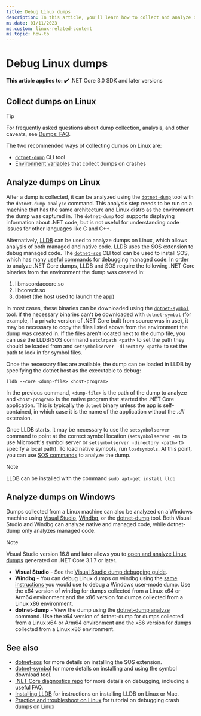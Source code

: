 ```yaml
---
title: Debug Linux dumps
description: In this article, you'll learn how to collect and analyze dumps from Linux environments.
ms.date: 01/11/2023
ms.custom: linux-related-content
ms.topic: how-to
---
```


# Debug Linux dumps

**This article applies to: ✔️** .NET Core 3.0 SDK and later versions

## Collect dumps on Linux

> [!TIP]
> For frequently asked questions about dump collection, analysis, and other caveats, see [Dumps: FAQ](faq-dumps.yml).

The two recommended ways of collecting dumps on Linux are:

* [`dotnet-dump`](dotnet-dump.md) CLI tool
* [Environment variables](collect-dumps-crash.md) that collect dumps on crashes

## Analyze dumps on Linux

After a dump is collected, it can be analyzed using the [`dotnet-dump`](dotnet-dump.md) tool with the `dotnet-dump analyze` command. This analysis step needs to be run on a machine that has the same architecture and Linux distro as the environment the dump was captured in.
The `dotnet-dump` tool supports displaying information about .NET code, but is not useful for understanding code issues for other languages like C and C++.

Alternatively, [LLDB](https://lldb.llvm.org/) can be used to analyze dumps on Linux, which allows analysis of both managed and native code. LLDB uses the SOS extension to debug managed code. The [`dotnet-sos`](dotnet-sos.md) CLI tool can be used to install SOS, which has [many useful commands](sos-debugging-extension.md) for debugging managed code. In order to analyze .NET Core dumps, LLDB and SOS require the following .NET Core binaries from the environment the dump was created in:

1. libmscordaccore.so
2. libcoreclr.so
3. dotnet (the host used to launch the app)

In most cases, these binaries can be downloaded using the [`dotnet-symbol`](dotnet-symbol.md) tool. If the necessary binaries can't be downloaded with `dotnet-symbol` (for example, if a private version of .NET Core built from source was in use), it may be necessary to copy the files listed above from the environment the dump was created in. If the files aren't located next to the dump file, you can use the LLDB/SOS command `setclrpath <path>` to set the path they should be loaded from and `setsymbolserver -directory <path>` to set the path to look in for symbol files.

Once the necessary files are available, the dump can be loaded in LLDB by specifying the dotnet host as the executable to debug:

```console
lldb --core <dump-file> <host-program>
```

In the previous command, `<dump-file>` is the path of the dump to analyze and `<host-program>` is the native program that started the .NET Core application. This is typically the `dotnet` binary unless the app is self-contained, in which case it is the name of the application without the *.dll* extension.

Once LLDB starts, it may be necessary to use the `setsymbolserver` command to point at the correct symbol location (`setsymbolserver -ms` to use Microsoft's symbol server or `setsymbolserver -directory <path>` to specify a local path). To load native symbols, run `loadsymbols`. At this point, you can use [SOS commands](sos-debugging-extension.md) to analyze the dump.

> [!NOTE]
> LLDB can be installed with the command `sudo apt-get install lldb`

## Analyze dumps on Windows

Dumps collected from a Linux machine can also be analyzed on a Windows machine using [Visual Studio](/visualstudio/debugger/using-dump-files), [Windbg](/windows-hardware/drivers/debugger/analyzing-a-user-mode-dump-file), or the [dotnet-dump](dotnet-dump.md) tool. Both Visual Studio and Windbg can analyze native and managed code, while dotnet-dump only analyzes managed code.

> [!NOTE]
> Visual Studio version 16.8 and later allows you to [open and analyze Linux dumps](https://devblogs.microsoft.com/visualstudio/linux-managed-memory-dump-debugging/) generated on .NET Core 3.1.7 or later.

- **Visual Studio** - See the [Visual Studio dump debugging guide](/visualstudio/debugger/using-dump-files).
- **Windbg** - You can debug Linux dumps on windbg using the [same instructions](/windows-hardware/drivers/debugger/analyzing-a-user-mode-dump-file) you would use to debug a Windows user-mode dump. Use the x64 version of windbg for dumps collected from a Linux x64 or Arm64 environment and the
  x86 version for dumps collected from a Linux x86 environment.
- **dotnet-dump** - View the dump using the [dotnet-dump analyze](dotnet-dump.md) command. Use the x64 version of dotnet-dump for dumps collected from a Linux x64 or Arm64 environment and the x86 version for dumps collected from a Linux x86 environment.

## See also

- [dotnet-sos](dotnet-sos.md) for more details on installing the SOS extension.
- [dotnet-symbol](dotnet-symbol.md) for more details on installing and using the symbol download tool.
- [.NET Core diagnostics repo](https://github.com/dotnet/diagnostics/blob/main/documentation/) for more details on debugging, including a useful FAQ.
- [Installing LLDB](https://github.com/dotnet/diagnostics/blob/main/documentation/sos.md#getting-lldb) for instructions on installing LLDB on Linux or Mac.
- [Practice and troubleshoot on Linux](/troubleshoot/developer/webapps/aspnetcore/practice-troubleshoot-linux/introduction) for tutorial on debugging crash dumps on Linux

